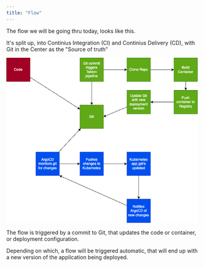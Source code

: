 ```yaml
---
title: "Flow"
---
```


The flow we will be going thru today, looks like this.

It's split up, into Continius Integration (CI) and Continius Delivery (CD), with Git in the Center as the "Source of truth"

![Flow](flow.png)

The flow is triggered by a commit to Git, that updates the code or container, or deployment configuration.

Depending on which, a flow will be triggered automatic, that will end up with a new version of the application being deployed.